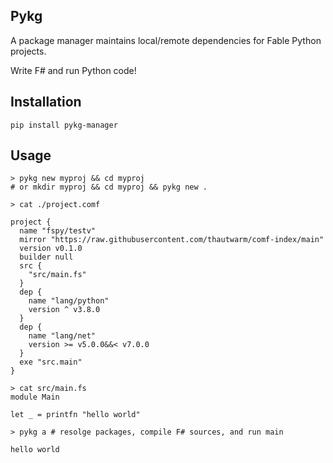 ## Pykg

A package manager maintains local/remote dependencies for Fable Python projects.

Write F# and run Python code!

## Installation

```shell
pip install pykg-manager
```

## Usage

```shell
> pykg new myproj && cd myproj
# or mkdir myproj && cd myproj && pykg new .

> cat ./project.comf

project {
  name "fspy/testv"
  mirror "https://raw.githubusercontent.com/thautwarm/comf-index/main"
  version v0.1.0
  builder null
  src {
    "src/main.fs"
  }
  dep {
    name "lang/python"
    version ^ v3.8.0
  }
  dep {
    name "lang/net"
    version >= v5.0.0&&< v7.0.0
  }
  exe "src.main"
}

> cat src/main.fs
module Main

let _ = printfn "hello world"

> pykg a # resolge packages, compile F# sources, and run main

hello world
```

